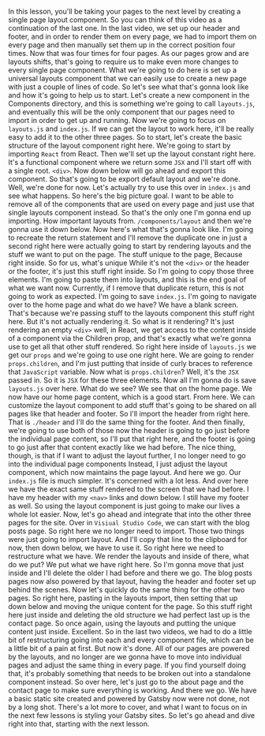 In this lesson, you'll be taking your pages to the next level by creating a single page layout component. So you can think of this video as a continuation of the last one. In the last video, we set up our header and footer, and in order to render them on every page, we had to import them on every page and then manually set them up in the correct position four times. Now that was four times for four pages. As our pages grow and are layouts shifts, that's going to require us to make even more changes to every single page component. What we're going to do here is set up a universal layouts component that we can easily use to create a new page with just a couple of lines of code. So let's see what that's gonna look like and how it's going to help us to start. Let's create a new component in the Components directory, and this is something we're going to call `layouts.js`, and eventually this will be the only component that our pages need to import in order to get up and running. Now we're going to focus on `layouts.js` and `index.js`. If we can get the layout to work here, it'll be really easy to add it to the other three pages. So to start, let's create the basic structure of the layout component right here. We're going to start by importing `React` from React. Then we'll set up the layout constant right here. It's a functional component where we return some `JSX` and I'll start off with a single root. `<div>`. Now down below will go ahead and export this component. So that's going to be export default layout and we're done. Well, we're done for now. Let's actually try to use this over in `index.js` and see what happens. So here's the big picture goal. I want to be able to remove all of the components that are used on every page and just use that single layouts component instead. So that's the only one I'm gonna end up importing. How important layouts from. `/components/layout` and then we're gonna use it down below. Now here's what that's gonna look like. I'm going to recreate the return statement and I'll remove the duplicate one in just a second right here were actually going to start by rendering layouts and the stuff we want to put on the page. The stuff unique to the page, Because right inside. So for us, what's unique While it's not the `<div>` or the header or the footer, it's just this stuff right inside. So I'm going to copy those three elements. I'm going to paste them into layouts, and this is the end goal of what we want now. Currently, if I remove that duplicate return, this is not going to work as expected. I'm going to save `index.js`. I'm going to navigate over to the home page and what do we have? We have a blank screen. That's because we're passing stuff to the layouts component this stuff right here. But it's not actually rendering it. So what is it rendering? It's just rendering an empty `<div>` well, in React, we get access to the content inside of a component via the Children prop, and that's exactly what we're gonna use to get all that other stuff rendered. So right here inside of `layouts.js` we get our `props` and we're going to use one right here. We are going to render `props.children`, and I'm just putting that inside of curly braces to reference that `JavaScript` variable. Now what is `props.children`? Well, it's the `JSX` passed in. So it is `JSX` for these three elements. Now all I'm gonna do is save `layouts.js` over here. What do we see? We see that on the home page. We now have our home page content, which is a good start. From here. We can customize the layout component to add stuff that's going to be shared on all pages like that header and footer. So I'll import the header from right here. That is `./header` and I'll do the same thing for the footer. And then finally, we're going to use both of those now the header is going to go just before the individual page content, so I'll put that right here, and the footer is going to go just after that content exactly like we had before. The nice thing, though, is that if I want to adjust the layout further, I no longer need to go into the individual page components Instead, I just adjust the layout component, which now maintains the page layout. And here we go. Our `index.js` file is much simpler. It's concerned with a lot less. And over here we have the exact same stuff rendered to the screen that we had before. I have my header with my `<nav>` links and down below. I still have my footer as well. So using the layout component is just going to make our lives a whole lot easier. Now, let's go ahead and integrate that into the other three pages for the site. Over in `Visiual Studio Code`, we can start with the blog posts page. So right here we no longer need to import. Those two things were just going to import layout. And I'll copy that line to the clipboard for now, then down below, we have to use it. So right here we need to restructure what we have. We render the layouts and inside of there, what do we put? We put what we have right here. So I'm gonna move that just inside and I'll delete the older I had before and there we go. The blog posts pages now also powered by that layout, having the header and footer set up behind the scenes. Now let's quickly do the same thing for the other two pages. So right here, pasting in the layouts import, then setting that up down below and moving the unique content for the page. So this stuff right here just inside and deleting the old structure we had perfect last up is the contact page. So once again, using the layouts and putting the unique content just inside. Excellent. So in the last two videos, we had to do a little bit of restructuring going into each and every component file, which can be a little bit of a pain at first. But now it's done. All of our pages are powered by the layouts, and no longer are we gonna have to move into individual pages and adjust the same thing in every page. If you find yourself doing that, it's probably something that needs to be broken out into a standalone component instead. So over here, let's just go to the about page and the contact page to make sure everything is working. And there we go. We have a basic static site created and powered by Gatsby now were not done, not by a long shot. There's a lot more to cover, and what I want to focus on in the next few lessons is styling your Gatsby sites. So let's go ahead and dive right into that, starting with the next lesson.